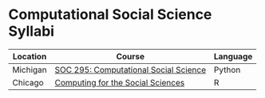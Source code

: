 # Computational Social Science Syllabi

| Location | Course                                                                                | Language |
|----------|---------------------------------------------------------------------------------------|----------|
| Michigan | [SOC 295: Computational Social Science](https://um-css.github.io/pages/syllabus.html) | Python   |
| Chicago  | [Computing for the Social Sciences](https://cfss.uchicago.edu/setup/)                 | R        |

